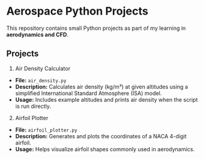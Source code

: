 # Aerospace Python Projects

This repository contains small Python projects as part of my learning in **aerodynamics and CFD**.

## Projects
1. Air Density Calculator
- **File:** `air_density.py`
- **Description:** Calculates air density (kg/m³) at given altitudes using a simplified International Standard Atmosphere (ISA) model.  
- **Usage:** Includes example altitudes and prints air density when the script is run directly.

2. Airfoil Plotter
- **File:** `airfoil_plotter.py`
- **Description:** Generates and plots the coordinates of a NACA 4-digit airfoil.
- **Usage:** Helps visualize airfoil shapes commonly used in aerodynamics.
